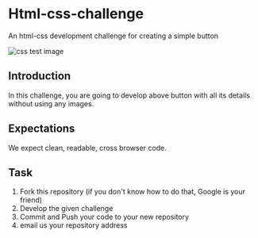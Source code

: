 # Html-css-challenge

An html-css development challenge for creating a simple button


![css test image](http://static.pushe.co/challenge/css-button.png "button")

## Introduction 
In this challenge, you are going to develop above button with all its details without using any images.

## Expectations

We expect clean, readable, cross browser code.

## Task

1. Fork this repository (if you don't know how to do that, Google is your friend)
2. Develop the given challenge
3. Commit and Push your code to your new repository
4. email us your repository address
